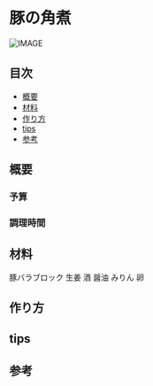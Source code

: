 # 豚の角煮

![IMAGE]()

## 目次
- [概要](#概要)
- [材料](#材料)
- [作り方](#作り方)
- [tips](#tips)
- [参考](#参考)

## 概要
### 予算
### 調理時間
## 材料
豚バラブロック
生姜
酒
醤油
みりん
卵
## 作り方
## tips
## 参考

